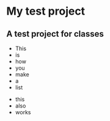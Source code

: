 # My test project
## A test project for classes

* This
* is
* how
* you
* make
* a 
* list

- this
- also
- works

